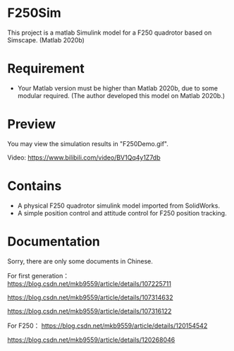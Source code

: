 # F250Sim
This project is a matlab Simulink model for a F250 quadrotor based on Simscape. (Matlab 2020b)

# Requirement
 - Your Matlab version must be higher than Matlab 2020b, due to some modular required. (The author developed this model on Matlab 2020b.)


# Preview
You may view the simulation results in "F250Demo.gif".

Video: https://www.bilibili.com/video/BV1Qq4y1Z7db

# Contains

 - A physical F250 quadrotor simulink model imported from SolidWorks.
 - A simple position control and attitude control for F250 position tracking.
 

# Documentation
Sorry, there are only some documents in Chinese.

For first generation：
https://blog.csdn.net/mkb9559/article/details/107225711

https://blog.csdn.net/mkb9559/article/details/107314632

https://blog.csdn.net/mkb9559/article/details/107316122

For F250：
https://blog.csdn.net/mkb9559/article/details/120154542

https://blog.csdn.net/mkb9559/article/details/120268046
